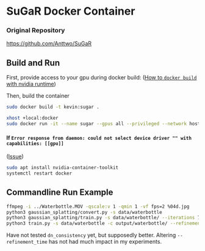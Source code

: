 # SuGaR Docker Container

### Original Repository

https://github.com/Anttwo/SuGaR

## Build and Run

First, provide access to your gpu during docker build: ([How to `docker build` with nvidia runtime](https://stackoverflow.com/a/61737404))

Then, build the container

```sh
sudo docker build -t kevin:sugar .

xhost +local:docker
sudo docker run -it --name sugar --gpus all --privileged --network host -e DISPLAY=$DISPLAY -v /tmp/.X11-unix:/tmp/.X11-unix kevin:sugar
```

#### If `Error response from daemon: could not select device driver "" with capabilities: [[gpu]]` 

([Issue](https://forums.developer.nvidia.com/t/could-not-select-device-driver-with-capabilities-gpu/80200))

```sh
sudo apt install nvidia-container-toolkit
systemctl restart docker
```

## Commandline Run Example
```sh
ffmpeg -i ../Waterbottle.MOV -qscale:v 1 -qmin 1 -vf fps=2 %04d.jpg
python3 gaussian_splatting/convert.py -s data/waterbottle
python3 gaussian_splatting/train.py -s data/waterbottle/ --iterations 7000 -m output/waterbottle/
python3 train.py -s data/waterbottle -c output/waterbottle/ --refinement_time short -r <"dn_consistency" or "sdf">
```

Have not tested `dn_consistency` yet, but supposedly better. Altering `--refinement_time` has not had much impact in my experiments.

